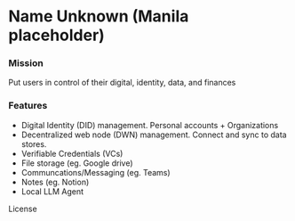 # Name Unknown (Manila placeholder)

### Mission

Put users in control of their digital, identity, data, and finances

### Features

- Digital Identity (DID) management. Personal accounts + Organizations
- Decentralized web node (DWN) management. Connect and sync to data stores.
- Verifiable Credentials (VCs)
- File storage (eg. Google drive)
- Communcations/Messaging (eg. Teams)
- Notes (eg. Notion)
- Local LLM Agent

License
